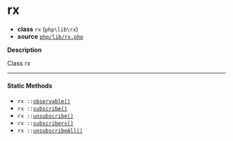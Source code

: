 # rx

- **class** `rx` (`php\lib\rx`)
- **source** [`php/lib/rx.php`](./src/main/resources/JPHP-INF/sdk/php/lib/rx.php)

**Description**

Class rx

---

#### Static Methods

- `rx ::`[`observable()`](#method-observable)
- `rx ::`[`subscribe()`](#method-subscribe)
- `rx ::`[`unsubscribe()`](#method-unsubscribe)
- `rx ::`[`subscribers()`](#method-subscribers)
- `rx ::`[`unsubscribeAll()`](#method-unsubscribeall)